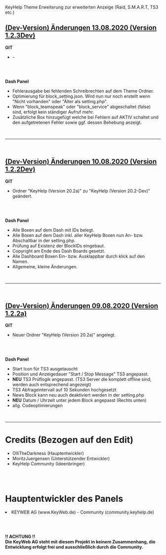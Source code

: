 KeyHelp Theme Erweiterung zur erweiterten Anzeige (Raid, S.M.A.R.T, TS3 etc.)

<h2><b><u>(Dev-Version) Änderungen 13.08.2020 (Version 1.2.3Dev)</u></b></h2>

<b>GIT</b>
<ul>
  <li> - </li>
</ul>

<br><br>

<b>Dash Panel</b>
<ul>

<li> Fehlerausgabe bei fehlenden Schreibrechten auf dem Theme Ordner. </li>

<li> Optimierung für block_setting.json. Wird nun nur noch erstellt wenn "Nicht vorhanden" oder "Älter als setting.php". </li>

<li> Wenn "block_teamspeak" oder "block_service" abgeschaltet (false) sind, erfolgt kein ständiger Aufruf mehr. </li>

<li> Zusätzliche Box hinzugefügt welche bei Fehlern auf AKTIV schaltet und den aufgetretenen Fehler sowie ggf. dessen Behebung anzeigt. </li>

</ul>
<br>
<hr>
<br>

<h2><b><u>(Dev-Version) Änderungen 10.08.2020 (Version 1.2.2Dev)</u></b></h2>

<b>GIT</b>
<ul>
  <li> Ordner "KeyHelp (Version 20.2a)" zu "KeyHelp (Version 20.2-Dev)" geändert. </li>
</ul>

<br><br>

<b>Dash Panel</b>
<ul>
<li> Alle Boxen auf dem Dash mit IDs belegt. </li>

<li> Alle Boxen auf dem Dash inkl. aller KeyHelp Boxen nun An- bzw. Abschaltbar in der setting.php. </li>

<li> Prüfung auf Existenz der BlockIDs eingebaut. </li>

<li> Copyright am Ende des Dash Boards gesetzt. </li>

<li> Alle Dashboard Boxen Ein- bzw. Ausklappbar durch klick auf den Namen. </li>

<li> Allgemeine, kleine Änderungen. </li>

</ul>
<br>
<hr>
<br>

<h2><b><u>(Dev-Version) Änderungen 09.08.2020 (Version 1.2.2a)</u></b></h2>

<b>GIT</b>
<ul>
  <li> Neuer Ordner "KeyHelp (Version 20.2a)" angelegt. </li>
</ul>

<br><br>

<b>Dash Panel</b>
<ul>
<li>Start Icon für TS3 ausgetauscht</li>

<li>Position und Anzeigedauer "Start / Stop Message" TS3 angepasst.</li>

<li><b>NEU</b> TS3 Prüflogik angepasst. (TS3 Server die komplett offline sind, werden auch entsprechend angezeigt)</li>

<li>TS3 Abfrageintervall auf 10 Sekunden hochgesetzt</li>

<li>News Block kann neu auch deaktiviert werden in der setting.php</li>

<li><b>NEU</b> Datum / Uhrzeit unter jedem Block angepasst (Rechts unten)</li>

<li>allg. Codeoptimierungen</li>

</ul>

<br>

<hr>

<h1>Credits (Bezogen auf den Edit)</h1>
<ul>
<li> OlliTheDarkness (Hauptentwickler) </li>
<li> MoritzJuergensen (Unterstützender Entwickler) </li>
<li> KeyHelp Community (Ideenbringer) </li>
</ul>

<br><br>

<h1> Hauptentwickler des Panels </h2>
  <li> KEYWEB AG (www.KeyWeb.de) - Community (community.keyhelp.de) </li>

<br><br>

<b> !! ACHTUNG !!
  <br>
Die KeyWeb AG steht mit diesem Projekt in keinem Zusammenhang, die Entwicklung erfolgt frei und ausschließlich durch die Community. </b>
